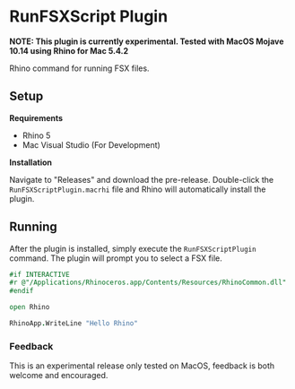 # RunFSXScript Plugin

**NOTE: This plugin is currently experimental. Tested with MacOS Mojave 10.14
using Rhino for Mac 5.4.2**

Rhino command for running FSX files.

## Setup

**Requirements**

* Rhino 5
* Mac Visual Studio (For Development)

**Installation**

Navigate to "Releases" and download the pre-release. Double-click the
`RunFSXScriptPlugin.macrhi` file and Rhino will automatically install the
plugin.

## Running

After the plugin is installed, simply execute the `RunFSXScriptPlugin` command.
The plugin will prompt you to select a FSX file.

```fsharp
#if INTERACTIVE
#r @"/Applications/Rhinoceros.app/Contents/Resources/RhinoCommon.dll"
#endif

open Rhino

RhinoApp.WriteLine "Hello Rhino"
```

### Feedback

This is an experimental release only tested on MacOS, feedback is both welcome and encouraged.
